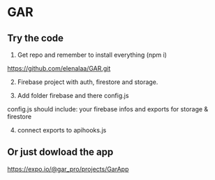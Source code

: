 # GAR

## Try the code

1. Get repo and remember to install everything (npm i)

https://github.com/elenalaa/GAR.git

2. Firebase project with auth, firestore and storage.

3. Add folder firebase and there config.js

config.js should include:
your firebase infos and exports for storage & firestore

4. connect exports to apihooks.js

## Or just dowload the app

https://expo.io/@gar_pro/projects/GarApp
